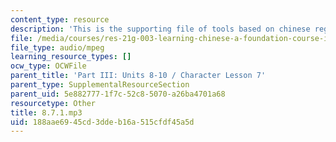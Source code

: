 ```yaml
---
content_type: resource
description: 'This is the supporting file of tools based on chinese regional languages. '
file: /media/courses/res-21g-003-learning-chinese-a-foundation-course-in-mandarin-spring-2011/188aae6945cd3ddeb16a515cfdf45a5d_8.7.1.mp3
file_type: audio/mpeg
learning_resource_types: []
ocw_type: OCWFile
parent_title: 'Part III: Units 8-10 / Character Lesson 7'
parent_type: SupplementalResourceSection
parent_uid: 5e882777-1f7c-52c8-5070-a26ba4701a68
resourcetype: Other
title: 8.7.1.mp3
uid: 188aae69-45cd-3dde-b16a-515cfdf45a5d
---
```

